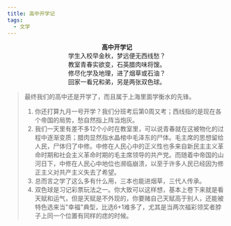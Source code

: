 ```yaml
---
title: 高中开学记
tags: 
  - 文学
---
```


<center><strong>高中开学记</strong><br/>学生入校早金秋，梦远便无西线愁？<br/>教室青春实欲变，石英腊肉味将馊。<br/>修尽化学及地理，进了烟草或石油？<br/>回家一看兄和弟，另是两张双色球。</center>

> 最终我们的高中还是开学了，而且属于上海里面学衡水的先锋。
> 1. 你还打算九月一号开学？我们分班考后第0周又考；西线指的是现在各个帝国的局势，愁自然指上阵当炮灰。
> 2. 我们一天里有差不多12个小时在教室里，可以说青春就在这被物化的过程中逐渐变质；腊肉显然指水晶棺中毛泽东的尸体。毛主席的思想留给人民，尸体归了中修。中修在人民心中的正义性也多来自新民主主义革命时期和社会主义革命时期的毛主席领导的共产党。而随着中帝国的山河日下，中修在人民心中地位也濒临崩溃，以至于许多人民已经因为修正主义对共产主义失去了希望。
> 3. 总而言之学了这么多有什么用，三本也能进烟草，三代人传承。
> 4. 双色球是习记彩票玩法之一。你大致可以这样想，基本上卷下来就是看天赋和运气，但是天赋是不外现的，你要赌自己天赋高于别人，还能被特色选来当"幸福"典型，比选6+1难多了，尤其是当两次福彩领奖者脖子上同一个位置有同样的痣的时候。